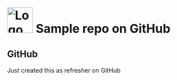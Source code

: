 # <a href='https://github.com/Rico-Jose/cuddly-octo-chainsaw'><img src='https://gillcleerenpluralsight.blob.core.windows.net/files/pluralsight.png' height='60' alt='Logo' /></a> Sample repo on GitHub

## GitHub
Just created this as refresher on GitHub

